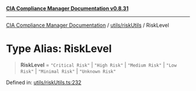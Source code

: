 [**CIA Compliance Manager Documentation v0.8.31**](../../../README.md)

***

[CIA Compliance Manager Documentation](../../../modules.md) / [utils/riskUtils](../README.md) / RiskLevel

# Type Alias: RiskLevel

> **RiskLevel** = `"Critical Risk"` \| `"High Risk"` \| `"Medium Risk"` \| `"Low Risk"` \| `"Minimal Risk"` \| `"Unknown Risk"`

Defined in: [utils/riskUtils.ts:232](https://github.com/Hack23/cia-compliance-manager/blob/85c025371255f412469ec0119911b7cb143a6212/src/utils/riskUtils.ts#L232)
